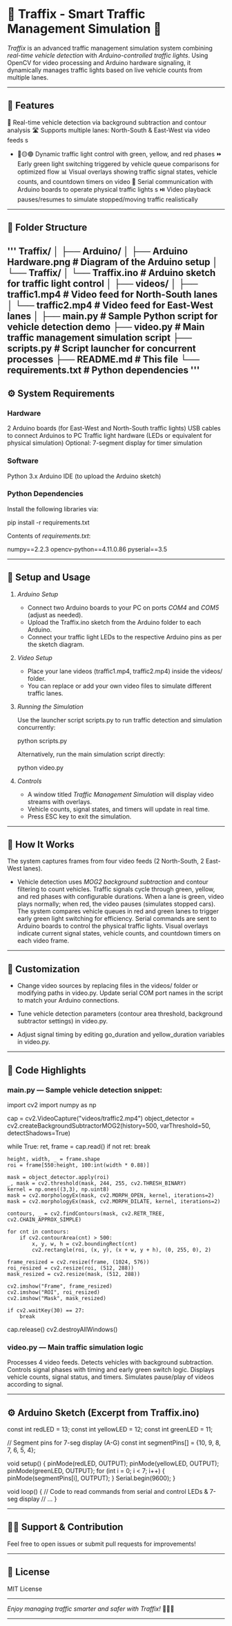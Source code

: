 # 🚦 Traffix - Smart Traffic Management Simulation 🚦

*Traffix* is an advanced traffic management simulation system combining *real-time vehicle detection* with *Arduino-controlled traffic lights*. Using OpenCV for video processing and Arduino hardware signaling, it dynamically manages traffic lights based on live vehicle counts from multiple lanes.

---

## 🌟 Features
🚗 Real-time vehicle detection via background subtraction and contour analysis
🛣️ Supports multiple lanes: North-South & East-West via video feeds
s
* 🔴🟡🟢 Dynamic traffic light control with green, yellow, and red phases
⏩ Early green light switching triggered by vehicle queue comparisons for optimized flow
📊 Visual overlays showing traffic signal states, vehicle counts, and countdown timers on video
🔌 Serial communication with Arduino boards to operate physical traffic lights
s
⏯️ Video playback pauses/resumes to simulate stopped/moving traffic realistically


---

## 📂 Folder Structure
'''
Traffix/
│
├── Arduino/
│   ├── Arduino Hardware.png         # Diagram of the Arduino setup
│   └── Traffix/
│       └── Traffix.ino              # Arduino sketch for traffic light control
│
├── videos/
│   ├── traffic1.mp4                 # Video feed for North-South lanes
│   └── traffic2.mp4                 # Video feed for East-West lanes
│
├── main.py                         # Sample Python script for vehicle detection demo
├── video.py                        # Main traffic management simulation script
├── scripts.py                      # Script launcher for concurrent processes
├── README.md                       # This file
└── requirements.txt                # Python dependencies
'''
---

## ⚙️ System Requirements

### Hardware

2 Arduino boards (for East-West and North-South traffic lights)
USB cables to connect Arduinos to PC
Traffic light hardware (LEDs or equivalent for physical simulation)
Optional: 7-segment display for timer simulation


### Software

Python 3.x
Arduino IDE (to upload the Arduino sketch)


### Python Dependencies

Install the following libraries via:

pip install -r requirements.txt

Contents of *requirements.txt*:

numpy==2.2.3
opencv-python==4.11.0.86
pyserial==3.5

---

## 🚀 Setup and Usage

1. *Arduino Setup*

   * Connect two Arduino boards to your PC on ports *COM4* and *COM5* (adjust as needed).
   * Upload the Traffix.ino sketch from the Arduino folder to each Arduino.
   * Connect your traffic light LEDs to the respective Arduino pins as per the sketch diagram.

2. *Video Setup*

   * Place your lane videos (traffic1.mp4, traffic2.mp4) inside the videos/ folder.
   * You can replace or add your own video files to simulate different traffic lanes.

3. *Running the Simulation*

   Use the launcher script scripts.py to run traffic detection and simulation concurrently:

   
   python scripts.py
   

   Alternatively, run the main simulation script directly:

   
   python video.py
   

4. *Controls*

   * A window titled *Traffic Management Simulation* will display video streams with overlays.
   * Vehicle counts, signal states, and timers will update in real time.
   * Press ESC key to exit the simulation.

---

## 🧩 How It Works

The system captures frames from four video feeds (2 North-South, 2 East-West lanes).

* Vehicle detection uses *MOG2 background subtraction* and contour filtering to count vehicles.
Traffic signals cycle through green, yellow, and red phases with configurable durations.
When a lane is green, video plays normally; when red, the video pauses (simulates stopped cars).
The system compares vehicle queues in red and green lanes to trigger early green light switching for efficiency.
Serial commands are sent to Arduino boards to control the physical traffic lights.
Visual overlays indicate current signal states, vehicle counts, and countdown timers on each video frame.


---

## 🔧 Customization

* Change video sources by replacing files in the videos/ folder or modifying paths in video.py.
Update serial COM port names in the script to match your Arduino connections.

* Tune vehicle detection parameters (contour area threshold, background subtractor settings) in video.py.
* Adjust signal timing by editing go_duration and yellow_duration variables in video.py.

---

## 📜 Code Highlights

### main.py — Sample vehicle detection snippet:

import cv2
import numpy as np

cap = cv2.VideoCapture("videos/traffic2.mp4")
object_detector = cv2.createBackgroundSubtractorMOG2(history=500, varThreshold=50, detectShadows=True)

while True:
    ret, frame = cap.read()
    if not ret:
        break

    height, width, _ = frame.shape
    roi = frame[550:height, 100:int(width * 0.88)]

    mask = object_detector.apply(roi)
    _, mask = cv2.threshold(mask, 244, 255, cv2.THRESH_BINARY)
    kernel = np.ones((3,3), np.uint8)
    mask = cv2.morphologyEx(mask, cv2.MORPH_OPEN, kernel, iterations=2)
    mask = cv2.morphologyEx(mask, cv2.MORPH_DILATE, kernel, iterations=2)

    contours, _ = cv2.findContours(mask, cv2.RETR_TREE, cv2.CHAIN_APPROX_SIMPLE)

    for cnt in contours:
        if cv2.contourArea(cnt) > 500:
            x, y, w, h = cv2.boundingRect(cnt)
            cv2.rectangle(roi, (x, y), (x + w, y + h), (0, 255, 0), 2)

    frame_resized = cv2.resize(frame, (1024, 576))
    roi_resized = cv2.resize(roi, (512, 288))
    mask_resized = cv2.resize(mask, (512, 288))

    cv2.imshow("Frame", frame_resized)
    cv2.imshow("ROI", roi_resized)
    cv2.imshow("Mask", mask_resized)

    if cv2.waitKey(30) == 27:
        break

cap.release()
cv2.destroyAllWindows()

### video.py — Main traffic simulation logic

Processes 4 video feeds.
Detects vehicles with background subtraction.
Controls signal phases with timing and early green switch logic.
Displays vehicle counts, signal status, and timers.
Simulates pause/play of videos according to signal.


---

## ⚙️ Arduino Sketch (Excerpt from Traffix.ino)

const int redLED = 13;
const int yellowLED = 12;
const int greenLED = 11;

// Segment pins for 7-seg display (A-G)
const int segmentPins[] = {10, 9, 8, 7, 6, 5, 4};

void setup() {
  pinMode(redLED, OUTPUT);
  pinMode(yellowLED, OUTPUT);
  pinMode(greenLED, OUTPUT);
  for (int i = 0; i < 7; i++) {
    pinMode(segmentPins[i], OUTPUT);
  }
  Serial.begin(9600);
}

void loop() {
  // Code to read commands from serial and control LEDs & 7-seg display
  // ...
}

---

## 🙋‍♂️ Support & Contribution

Feel free to open issues or submit pull requests for improvements!

---

## 📄 License

MIT License

---

*Enjoy managing traffic smarter and safer with Traffix!* 🚦🚗🛑

---
